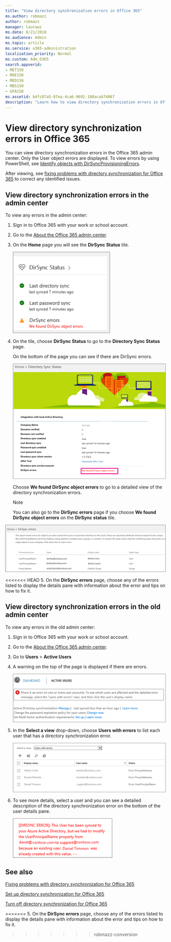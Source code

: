 ```yaml
---
title: "View directory synchronization errors in Office 365"
ms.author: robmazz
author: robmazz
manager: laurawi
ms.date: 8/21/2018
ms.audience: Admin
ms.topic: article
ms.service: o365-administration
localization_priority: Normal
ms.custom: Adm_O365
search.appverid:
- MET150
- MOE150
- MED150
- MBS150
- GPA150
ms.assetid: b4fc07a5-97ea-4ca6-9692-108acab74067
description: "Learn how to view directory synchronization errors in Office 365 admin center."
---
```


# View directory synchronization errors in Office 365

You can view directory synchronization errors in the Office 365 admin center. Only the User object errors are displayed. To view errors by using PowerShell, see [Identify objects with DirSyncProvisioningErrors](https://go.microsoft.com/fwlink/p/?LinkId=798300).

After viewing, see [fixing problems with directory synchronization for Office 365](fix-problems-with-directory-synchronization.md) to correct any identified issues.
  
## View directory synchronization errors in the admin center

To view any errors in the admin center:
  
1. Sign in to Office 365 with your work or school account. 
    
2. Go to the [About the Office 365 admin center](https://support.office.com/article/758befc4-0888-4009-9f14-0d147402fd23).
    
3. On the **Home** page you will see the **DirSync Status** tile. 
    
    ![The DirSync Status tile in admin center preview](media/060006e9-de61-49d5-8979-e77cda198e71.png)
  
4. On the tile, choose **DirSync Status** to go to the **Directory Sync Status** page. 
    
    On the bottom of the page you can see if there are DirSync errors.
    
    ![On the Directory Sync Status page you can see if there are DirSync object errors](media/882094a3-80d3-4aae-b90b-78b27047974c.png)
  
    Choose **We found DirSync object errors** to go to a detailed view of the directory synchronization errors. 
    
    > [!NOTE]
    > You can also go to the **DirSync errors** page if you choose **We found DirSync object errors** on the **DirSync status** tile. 
  
![DirSync errors page](media/a6e302d4-6be7-4e3a-b4b5-81c5a2c02952.png)
  
<<<<<<< HEAD
5. On the **DirSync errors** page, choose any of the errors listed to display the details pane with information about the error and tips on how to fix it. 
    
## View directory synchronization errors in the old admin center
<a name="BK_Classic"> </a>

To view any errors in the old admin center:
  
1. Sign in to Office 365 with your work or school account. 
    
2. Go to the [About the Office 365 admin center](https://support.office.com/article/758befc4-0888-4009-9f14-0d147402fd23#SwitchBack).
    
3. Go to **Users** \> **Active Users**
    
4. A warning on the top of the page is displayed if there are errors.
    
    ![Directory sync error declaration on top of the Active Users page](media/af8b17ec-e2a5-4f91-a554-5bb49d77b74c.png)
  
5. In the **Select a view** drop-down, choose **Users with errors** to list each user that has a directory synchronization error. 
    
    ![Users with errors on the Active users page](media/048624cb-728f-4b6a-af6b-d11331a68db6.png)
  
6. To see more details, select a user and you can see a detailed description of the directory synchronization error on the bottom of the user details pane.
    
    ![Details of a user's directory synchronization error](media/a01fa4b7-a6ec-4d01-81f7-fe007795ae00.png)
  
## See also
<a name="BK_Classic"> </a>

[Fixing problems with directory synchronization for Office 365](fix-problems-with-directory-synchronization.md)
  
[Set up directory synchronization for Office 365](set-up-directory-synchronization.md)
  
[Turn off directory synchronization for Office 365](turn-off-directory-synchronization.md)

=======
5. On the **DirSync errors** page, choose any of the errors listed to display the details pane with information about the error and tips on how to fix it. 
>>>>>>> robmazz-conversion
